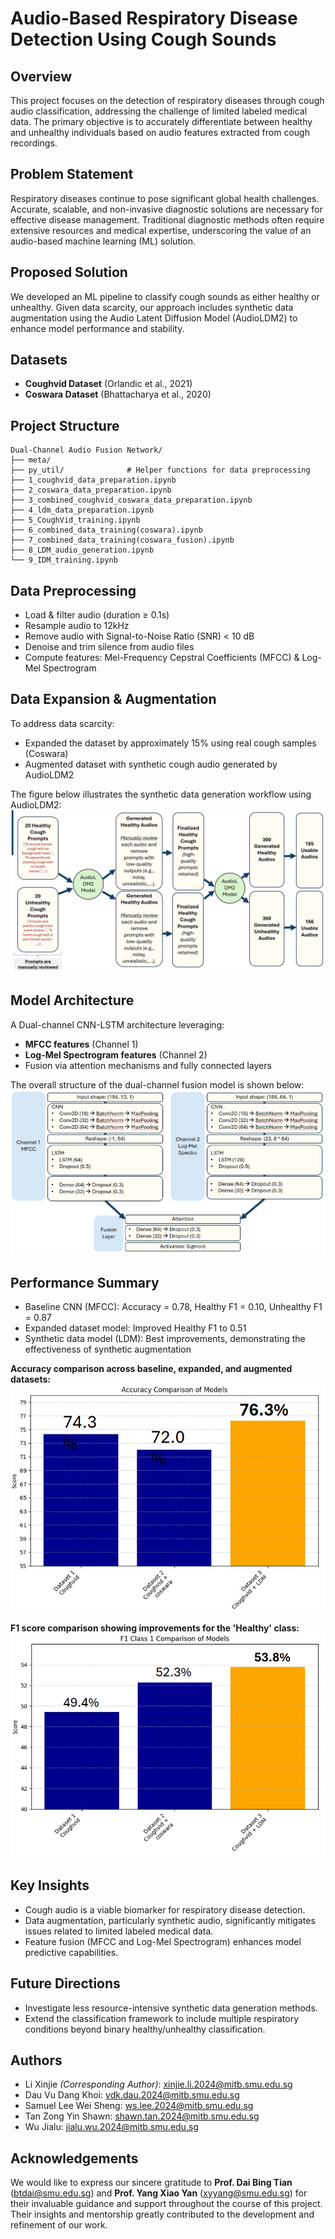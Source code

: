 # Audio-Based Respiratory Disease Detection Using Cough Sounds

## Overview
This project focuses on the detection of respiratory diseases through cough audio classification, addressing the challenge of limited labeled medical data. The primary objective is to accurately differentiate between healthy and unhealthy individuals based on audio features extracted from cough recordings.

## Problem Statement
Respiratory diseases continue to pose significant global health challenges. Accurate, scalable, and non-invasive diagnostic solutions are necessary for effective disease management. Traditional diagnostic methods often require extensive resources and medical expertise, underscoring the value of an audio-based machine learning (ML) solution.

## Proposed Solution
We developed an ML pipeline to classify cough sounds as either healthy or unhealthy. Given data scarcity, our approach includes synthetic data augmentation using the Audio Latent Diffusion Model (AudioLDM2) to enhance model performance and stability.

## Datasets
- **Coughvid Dataset** (Orlandic et al., 2021)
- **Coswara Dataset** (Bhattacharya et al., 2020)

## Project Structure
```
Dual-Channel Audio Fusion Network/
├── meta/
├── py_util/              # Helper functions for data preprocessing
├── 1_coughvid_data_preparation.ipynb
├── 2_coswara_data_preparation.ipynb
├── 3_combined_coughvid_coswara_data_preparation.ipynb
├── 4_ldm_data_preparation.ipynb
├── 5_CoughVid_training.ipynb
├── 6_combined_data_training(coswara).ipynb
├── 7_combined_data_training(coswara_fusion).ipynb
├── 8_LDM_audio_generation.ipynb
└── 9_IDM_training.ipynb
```

## Data Preprocessing
- Load & filter audio (duration ≥ 0.1s)
- Resample audio to 12kHz
- Remove audio with Signal-to-Noise Ratio (SNR) < 10 dB
- Denoise and trim silence from audio files
- Compute features: Mel-Frequency Cepstral Coefficients (MFCC) & Log-Mel Spectrogram

## Data Expansion & Augmentation
To address data scarcity:
- Expanded the dataset by approximately 15% using real cough samples (Coswara)
- Augmented dataset with synthetic cough audio generated by AudioLDM2

The figure below illustrates the synthetic data generation workflow using AudioLDM2:
![Synthetic Audio Generation](meta/audio_syn.png)

## Model Architecture
A Dual-channel CNN-LSTM architecture leveraging:
- **MFCC features** (Channel 1)
- **Log-Mel Spectrogram features** (Channel 2)
- Fusion via attention mechanisms and fully connected layers

The overall structure of the dual-channel fusion model is shown below:
![Model Architecture](meta/model_arch.png)

## Performance Summary
- Baseline CNN (MFCC): Accuracy = 0.78, Healthy F1 = 0.10, Unhealthy F1 = 0.87
- Expanded dataset model: Improved Healthy F1 to 0.51
- Synthetic data model (LDM): Best improvements, demonstrating the effectiveness of synthetic augmentation
  
**Accuracy comparison across baseline, expanded, and augmented datasets:**
![Accuracy Comparison](meta/accuracy_compare.png)

**F1 score comparison showing improvements for the 'Healthy' class:**
![F1 Score Comparison](meta/F1_compare.png)

## Key Insights
- Cough audio is a viable biomarker for respiratory disease detection.
- Data augmentation, particularly synthetic audio, significantly mitigates issues related to limited labeled medical data.
- Feature fusion (MFCC and Log-Mel Spectrogram) enhances model predictive capabilities.

## Future Directions
- Investigate less resource-intensive synthetic data generation methods.
- Extend the classification framework to include multiple respiratory conditions beyond binary healthy/unhealthy classification.

## Authors
- Li Xinjie *(Corresponding Author)*: xinjie.li.2024@mitb.smu.edu.sg 
- Dau Vu Dang Khoi: vdk.dau.2024@mitb.smu.edu.sg
- Samuel Lee Wei Sheng: ws.lee.2024@mitb.smu.edu.sg
- Tan Zong Yin Shawn: shawn.tan.2024@mitb.smu.edu.sg
- Wu Jialu: jialu.wu.2024@mitb.smu.edu.sg


## Acknowledgements

We would like to express our sincere gratitude to **Prof. Dai Bing Tian** (btdai@smu.edu.sg) and **Prof. Yang Xiao Yan** (xyyang@smu.edu.sg) for their invaluable guidance and support throughout the course of this project. Their insights and mentorship greatly contributed to the development and refinement of our work.
